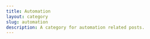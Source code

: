 ```yaml
---
title: Automation
layout: category
slug: automation
description: A category for automation related posts.
---
```


